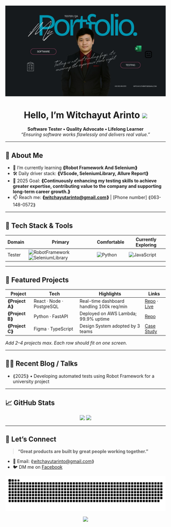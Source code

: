 <!-- Banner / Cover -->
<p align="center">
  <img src="img\port1.jpg" alt="header image" />
</p>

<h1 align="center">Hello, I’m Witchayut Arinto <img height="30" src="https://em-content.zobj.net/thumbs/120/apple/354/waving-hand_1f44b.png" /></h1>

<p align="center">
  <strong>Software Tester • Quality Advocate • Lifelong Learner</strong><br/>
  <em>“Ensuring software works flawlessly and delivers real value.”</em>
</p>

---

## 🚀 About Me
- 🌱  I’m currently learning **⟪Robot Framework And Selenium⟫** 
- 🛠  Daily driver stack: **⟪VScode, SeleniumLibrary, Allure Report⟫** 
- 🎯  2025 Goal: **⟪Continuously enhancing my testing skills to achieve greater expertise, contributing value to the company and supporting long-term career growth.⟫**  
- 📫  Reach me: **⟪witchayutarinto@gmail.com⟫** | [Phone number] ⟪063-148-0572⟫

---

## 🧰 Tech Stack & Tools
<div align="center">

| Domain | Primary | Comfortable | Currently Exploring |
|--------|---------|-------------|---------------------|
| Tester | ![RobotFramework](https://www.somkiat.cc/wp-content/uploads/2022/03/robot.png) ![SeleniumLibrary](https://upload.wikimedia.org/wikipedia/commons/8/82/Selenium.png) | ![Python](https://upload.wikimedia.org/wikipedia/commons/thumb/f/f8/Python_logo_and_wordmark.svg/2560px-Python_logo_and_wordmark.svg.png) | ![JavaScript](https://static.vecteezy.com/system/resources/previews/027/127/463/non_2x/javascript-logo-javascript-icon-transparent-free-png.png) |


</div>

---

## 📌 Featured Projects
| Project | Tech | Highlights | Links |
|---------|------|-----------|-------|
| **⟪Project A⟫** | React · Node · PostgreSQL | Real-time dashboard handling 100k req/min | [Repo](⟪url⟫) · [Live](⟪url⟫) |
| **⟪Project B⟫** | Python · FastAPI | Deployed on AWS Lambda; 99.9% uptime | [Repo](⟪url⟫) |
| **⟪Project C⟫** | Figma · TypeScript | Design System adopted by 3 teams | [Case Study](⟪url⟫) |

_Add 2–4 projects max. Each row should fit on one screen._

---

## ✍🏻 Recent Blog / Talks
<!-- GH Action can automate this section; placeholder for manual list -->
- ⟪2025⟫ • Developing automated tests using Robot Framework for a university project

---

## 📈 GitHub Stats
<div align="center">
  <!-- กราฟสถิติ GitHub -->
  <img height="170" src="https://github-readme-stats.vercel.app/api?username=witchayut-arinto&show_icons=true&hide_border=true" />
  
  <!-- กราฟภาษาที่ใช้มากที่สุด -->
  <img height="170" src="https://github-readme-stats.vercel.app/api/top-langs/?username=witchayut-arinto&layout=compact&hide_border=true" />
</div>

---

## 🤝 Let’s Connect
> **“Great products are built by great people working together.”**

- 💌 Email: ⟪witchayutarinto@gmail.com⟫
- 🐦 DM me on [Facebook](⟪https://www.facebook.com/witchayut.arinto/⟫)

<!-- <p align="center">
  <img src="https://komarev.com/ghpvc/?username=witchayut-arinto&style=flat-square" alt="profile views"/>
</p> -->

<!-- Snake Animation -->
<p align="center">
  <img src="https://raw.githubusercontent.com/Platane/snk/output/github-contribution-grid-snake.svg" alt="snake animation" />
</p>

<!-- Divider Animation -->
<p align="center">
  <img src="https://capsule-render.vercel.app/api?type=wave&color=0:4CAF50,100:2c3e50&height=100&section=footer"/>
</p>